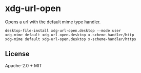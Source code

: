 # xdg-url-open

Opens a url with the default mime type handler.

```
desktop-file-install xdg-url-open.desktop --mode user
xdg-mime default xdg-url-open.desktop x-scheme-handler/http
xdg-mime default xdg-url-open.desktop x-scheme-handler/https
```

## License
Apache-2.0 + MIT